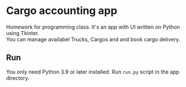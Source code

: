 # Сargo accounting app
Homework for programming class. It's an app with UI written on Python using Tkinter.  
You can manage availabel Trucks, Cargos and and book cargo delivery.
## Run
You only need Python 3.9 or later installed.
Run ```run.py``` script in the app directory.
